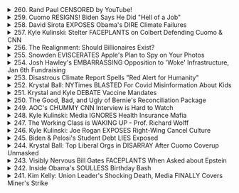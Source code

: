 <details>
<summary>260. Rand Paul CENSORED by YouTube!</summary><br>

<a href="https://www.youtube.com/watch?v=UzzapNT75Wo" target="_blank">
    <img src="https://img.youtube.com/vi/UzzapNT75Wo/maxresdefault.jpg" 
        alt="[Youtube]" width="200">
</a>

# Rand Paul CENSORED by YouTube!


</details>

<details>
<summary>259. Cuomo RESIGNS! Biden Says He Did "Hell of a Job"</summary><br>

<a href="https://www.youtube.com/watch?v=TdlXtnItuVg" target="_blank">
    <img src="https://img.youtube.com/vi/TdlXtnItuVg/maxresdefault.jpg" 
        alt="[Youtube]" width="200">
</a>

# Cuomo RESIGNS! Biden Says He Did "Hell of a Job"


</details>

<details>
<summary>258. David Sirota EXPOSES Obama's DIRE Climate Failures</summary><br>

<a href="https://www.youtube.com/watch?v=aHWe-Q_-d7A" target="_blank">
    <img src="https://img.youtube.com/vi/aHWe-Q_-d7A/maxresdefault.jpg" 
        alt="[Youtube]" width="200">
</a>

# David Sirota EXPOSES Obama's DIRE Climate Failures


</details>

<details>
<summary>257. Kyle Kulinski: Stelter FACEPLANTS on Colbert Defending Cuomo & CNN</summary><br>

<a href="https://www.youtube.com/watch?v=0ypGnQLPqpU" target="_blank">
    <img src="https://img.youtube.com/vi/0ypGnQLPqpU/maxresdefault.jpg" 
        alt="[Youtube]" width="200">
</a>

# Kyle Kulinski: Stelter FACEPLANTS on Colbert Defending Cuomo & CNN


</details>

<details>
<summary>256. The Realignment: Should Billionaires Exist?</summary><br>

<a href="https://www.youtube.com/watch?v=aVD4iGFH0kk" target="_blank">
    <img src="https://img.youtube.com/vi/aVD4iGFH0kk/maxresdefault.jpg" 
        alt="[Youtube]" width="200">
</a>

# The Realignment: Should Billionaires Exist?


</details>

<details>
<summary>255. Snowden EVISCERATES Apple's Plan to Spy on Your Photos</summary><br>

<a href="https://www.youtube.com/watch?v=y_TwTW2U2rU" target="_blank">
    <img src="https://img.youtube.com/vi/y_TwTW2U2rU/maxresdefault.jpg" 
        alt="[Youtube]" width="200">
</a>

# Snowden EVISCERATES Apple's Plan to Spy on Your Photos


</details>

<details>
<summary>254. Josh Hawley's EMBARRASSING Opposition to 'Woke' Infrastructure, Jan 6th Fundraising</summary><br>

<a href="https://www.youtube.com/watch?v=whSBgAJpI1Y" target="_blank">
    <img src="https://img.youtube.com/vi/whSBgAJpI1Y/maxresdefault.jpg" 
        alt="[Youtube]" width="200">
</a>

# Josh Hawley's EMBARRASSING Opposition to 'Woke' Infrastructure, Jan 6th Fundraising


</details>

<details>
<summary>253. Disastrous Climate Report Spells "Red Alert for Humanity"</summary><br>

<a href="https://www.youtube.com/watch?v=o2jxupVCSwA" target="_blank">
    <img src="https://img.youtube.com/vi/o2jxupVCSwA/maxresdefault.jpg" 
        alt="[Youtube]" width="200">
</a>

# Disastrous Climate Report Spells "Red Alert for Humanity"


</details>

<details>
<summary>252. Krystal Ball: NYTimes BLASTED For Covid Misinformation About Kids</summary><br>

<a href="https://www.youtube.com/watch?v=gEeXoLs3ByM" target="_blank">
    <img src="https://img.youtube.com/vi/gEeXoLs3ByM/maxresdefault.jpg" 
        alt="[Youtube]" width="200">
</a>

# Krystal Ball: NYTimes BLASTED For Covid Misinformation About Kids


</details>

<details>
<summary>251. Krystal and Kyle DEBATE Vaccine Mandates</summary><br>

<a href="https://www.youtube.com/watch?v=Z_-lrOlr8js" target="_blank">
    <img src="https://img.youtube.com/vi/Z_-lrOlr8js/maxresdefault.jpg" 
        alt="[Youtube]" width="200">
</a>

# Krystal and Kyle DEBATE Vaccine Mandates


</details>

<details>
<summary>250. The Good, Bad, and Ugly of Bernie's Reconciliation Package</summary><br>

<a href="https://www.youtube.com/watch?v=ZUnzwa-RlrE" target="_blank">
    <img src="https://img.youtube.com/vi/ZUnzwa-RlrE/maxresdefault.jpg" 
        alt="[Youtube]" width="200">
</a>

# The Good, Bad, and Ugly of Bernie's Reconciliation Package


</details>

<details>
<summary>249. AOC's CHUMMY CNN Interview is Hard to Watch</summary><br>

<a href="https://www.youtube.com/watch?v=DpvLfcN4Wao" target="_blank">
    <img src="https://img.youtube.com/vi/DpvLfcN4Wao/maxresdefault.jpg" 
        alt="[Youtube]" width="200">
</a>

# AOC's CHUMMY CNN Interview is Hard to Watch


</details>

<details>
<summary>248. Kyle Kulinski: Media IGNORES Health Insurance Mafia</summary><br>

<a href="https://www.youtube.com/watch?v=63SIIQ-5cY4" target="_blank">
    <img src="https://img.youtube.com/vi/63SIIQ-5cY4/maxresdefault.jpg" 
        alt="[Youtube]" width="200">
</a>

# Kyle Kulinski: Media IGNORES Health Insurance Mafia


</details>

<details>
<summary>247. The Working Class is WAKING UP - Prof. Richard Wolff</summary><br>

<a href="https://www.youtube.com/watch?v=BO-6BSviyNk" target="_blank">
    <img src="https://img.youtube.com/vi/BO-6BSviyNk/maxresdefault.jpg" 
        alt="[Youtube]" width="200">
</a>

# The Working Class is WAKING UP - Prof. Richard Wolff


</details>

<details>
<summary>246. Kyle Kulinski: Joe Rogan EXPOSES Right-Wing Cancel Culture</summary><br>

<a href="https://www.youtube.com/watch?v=teF5CAq-C-c" target="_blank">
    <img src="https://img.youtube.com/vi/teF5CAq-C-c/maxresdefault.jpg" 
        alt="[Youtube]" width="200">
</a>

# Kyle Kulinski: Joe Rogan EXPOSES Right-Wing Cancel Culture


</details>

<details>
<summary>245. Biden & Pelosi's Student Debt LIES Exposed</summary><br>

<a href="https://www.youtube.com/watch?v=izV7rldrCeg" target="_blank">
    <img src="https://img.youtube.com/vi/izV7rldrCeg/maxresdefault.jpg" 
        alt="[Youtube]" width="200">
</a>

# Biden & Pelosi's Student Debt LIES Exposed


</details>

<details>
<summary>244. Krystal Ball: Top Liberal Orgs in DISARRAY After Cuomo Coverup Unmasked</summary><br>

<a href="https://www.youtube.com/watch?v=vCAEn2gu3M8" target="_blank">
    <img src="https://img.youtube.com/vi/vCAEn2gu3M8/maxresdefault.jpg" 
        alt="[Youtube]" width="200">
</a>

# Krystal Ball: Top Liberal Orgs in DISARRAY After Cuomo Coverup Unmasked


</details>

<details>
<summary>243. Visibly Nervous Bill Gates FACEPLANTS When Asked about Epstein</summary><br>

<a href="https://www.youtube.com/watch?v=_HYAGBDQNe4" target="_blank">
    <img src="https://img.youtube.com/vi/_HYAGBDQNe4/maxresdefault.jpg" 
        alt="[Youtube]" width="200">
</a>

# Visibly Nervous Bill Gates FACEPLANTS When Asked about Epstein


</details>

<details>
<summary>242. Inside Obama's SOULLESS Birthday Bash</summary><br>

<a href="https://www.youtube.com/watch?v=SdW-r4j3L0I" target="_blank">
    <img src="https://img.youtube.com/vi/SdW-r4j3L0I/maxresdefault.jpg" 
        alt="[Youtube]" width="200">
</a>

# Inside Obama's SOULLESS Birthday Bash


</details>

<details>
<summary>241. Kim Kelly: Union Leader's Shocking Death, Media FINALLY Covers Miner's Strike</summary><br>

<a href="https://www.youtube.com/watch?v=R8F2-bQPCMI" target="_blank">
    <img src="https://img.youtube.com/vi/R8F2-bQPCMI/maxresdefault.jpg" 
        alt="[Youtube]" width="200">
</a>

# Kim Kelly: Union Leader's Shocking Death, Media FINALLY Covers Miner's Strike


</details>

